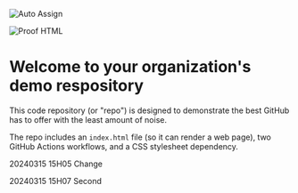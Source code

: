 ![Auto Assign](https://github.com/EEAM/demo-repository/actions/workflows/auto-assign.yml/badge.svg)

![Proof HTML](https://github.com/EEAM/demo-repository/actions/workflows/proof-html.yml/badge.svg)

# Welcome to your organization's demo respository
This code repository (or "repo") is designed to demonstrate the best GitHub has to offer with the least amount of noise.

The repo includes an `index.html` file (so it can render a web page), two GitHub Actions workflows, and a CSS stylesheet dependency.

20240315 15H05 Change

20240315 15H07 Second



